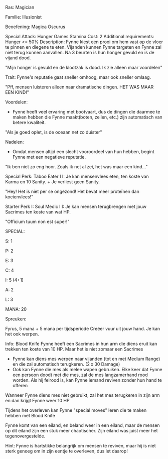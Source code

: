 Ras: Magician 

Familie: Illusionist

Beoefening: Magica Oscurus

Special Attack: Hunger Games
	Stamina Cost: 2
	Additional requirements: Hunger <= 50%
	Description: Fynne kiest een prooi om hem vast op de vloer te pinnen en diegene te eten. Vijanden kunnen Fynne targeten en Fynne zal niet terug kunnen aanvallen. Na 3 beurten is hun honger gevuld en is de vijand dood.

"Mijn honger is gevuld en de klootzak is dood. Ik zie alleen maar voordelen"

Trait: Fynne's reputatie gaat sneller omhoog, maar ook sneller omlaag.

"Pff, mensen luisteren alleen naar dramatische dingen. HET WAS MAAR EEN KIND!"

Voordelen:

- Fynne heeft veel ervaring met bootvaart, dus de dingen die daarmee te maken hebben die Fynne maakt(boten, zeilen, etc.) zijn automatisch van betere kwaliteit.

"Als je goed oplet, is de oceaan net zo duister"

Nadelen:

- Omdat mensen altijd een slecht vooroordeel van hun hebben, begint Fynne met een negatieve reputatie.

"Ik ben niet zo eng hoor. Zoals ik net al zei, het was maar een kind..."

Special Perk: Taboo Eater I
	I: Je kan mensenvlees eten, ten koste van Karma en 10 Sanity.
	+ Je verliest geen Sanity.

"Hey! Het is niet per se ongezond! Het bevat meer proteïnen dan koeienvlees!"

Starter Perk I:
	Soul Medic I
	I: Je kan mensen terugbrengen met jouw Sacrimes ten koste van wat HP.

"Officium tuum non est super!"

SPECIAL:

S: 1

P: 2

E: 3

C: 4

I: 5 (4+1)

A: 2

L: 3

MANA: 20

Spreuken:

Fyrus, 5 mana + 5 mana per tijdsperiode
	Creëer vuur uit jouw hand. Je kan het ook werpen.

Info: 
Blood Knife
Fynne heeft een Sacrimes in hun arm die diens eruit kan trekken ten koste van 10 HP. Maar het is niet zomaar een Sacrimes
- Fynne kan diens mes werpen naar vijanden (tot en met Medium Range) en die zal automatisch terugkeren. (2 x 30 Damage)
- Ook kan Fynne die mes als melee wapen gebruiken. Elke keer dat Fynne een persoon doodt met die mes, zal de mes langzamerhand rood worden. Als hij felrood is, kan Fynne iemand reviven zonder hun hand te offeren

Wanneer Fynne diens mes niet gebruikt, zal het mes terugkeren in zijn arm en dan krijgt Fynne weer 10 HP 

Tijdens het overleven kan Fynne "special moves" leren die te maken hebben met Blood Knife

Fynne komt van een eiland, en beland weer in een eiland, maar de mensen op dit eiland zijn een stuk meer chaotischer. Zijn eiland was juist meer het tegenovergestelde.

Hint: Fynne is hartstikke belangrijk om mensen te reviven, maar hij is niet sterk genoeg om in zijn eentje te overleven, dus let daarop!
